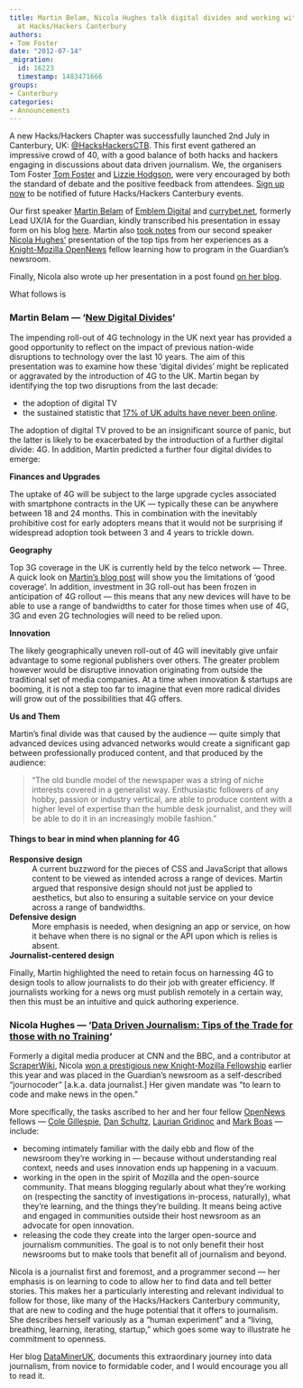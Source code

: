 ```yaml
---
title: Martin Belam, Nicola Hughes talk digital divides and working with developers
  at Hacks/Hackers Canterbury
authors:
- Tom Foster
date: "2012-07-14"
_migration:
  id: 16223
  timestamp: 1483471666
groups:
- Canterbury
categories:
- Announcements
---
```


A new Hacks/Hackers Chapter was successfully launched 2nd July in Canterbury, UK: [@HacksHackersCTB][1]. This first event gathered an impressive crowd of 40, with a good balance of both hacks and hackers engaging in discussions about data driven journalism. We, the organisers Tom Foster [Tom Foster][2] and [Lizzie Hodgson][3], were very encouraged by both the standard of debate and the positive feedback from attendees. [Sign up now][4] to be notified of future Hacks/Hackers Canterbury events.

Our first speaker [Martin Belam][5] of [Emblem Digital][6] and [currybet.net][7], formerly Lead UX/IA for the Guardian, kindly transcribed his presentation in essay form on his blog [here][8]. Martin also [took notes][9] from our second speaker [Nicola Hughes&#8217;][10] presentation of the top tips from her experiences as a [Knight-Mozilla OpenNews][11] fellow learning how to program in the Guardian&#8217;s newsroom.

Finally, Nicola also wrote up her presentation in a post found [on her blog][8].

What follows is <!--more a synopsis of the event:-->

### Martin Belam &mdash; &#8216;[New Digital Divides][8]&#8216;

The impending roll-out of 4G technology in the UK next year has provided a good opportunity to reflect on the impact of previous nation-wide disruptions to technology over the last 10 years. The aim of this presentation was to examine how these &#8216;digital divides&#8217; might be replicated or aggravated by the introduction of 4G to the UK. Martin began by identifying the top two disruptions from the last decade:

  * the adoption of digital TV
  * the sustained statistic that [17% of UK adults have never been online][12].

The adoption of digital TV proved to be an insignificant source of panic, but the latter is likely to be exacerbated by the introduction of a further digital divide: 4G. In addition, Martin predicted a further four digital divides to emerge:

**Finances and Upgrades**

The uptake of 4G will be subject to the large upgrade cycles associated with smartphone contracts in the UK &mdash; typically these can be anywhere between 18 and 24 months. This in combination with the inevitably prohibitive cost for early adopters means that it would not be surprising if widespread adoption took between 3 and 4 years to trickle down.

**Geography**

Top 3G coverage in the UK is currently held by the telco network &mdash; Three. A quick look on [Martin&#8217;s blog post][8] will show you the limitations of &#8216;good coverage&#8217;. In addition, investment in 3G roll-out has been frozen in anticipation of 4G rollout &mdash; this means that any new devices will have to be able to use a range of bandwidths to cater for those times when use of 4G, 3G and even 2G technologies will need to be relied upon.

**Innovation**

The likely geographically uneven roll-out of 4G will inevitably give unfair advantage to some regional publishers over others. The greater problem however would be disruptive innovation originating from outside the traditional set of media companies. At a time when innovation & startups are booming, it is not a step too far to imagine that even more radical divides will grow out of the possibilities that 4G offers.

**Us and Them**

Martin&#8217;s final divide was that caused by the audience &mdash; quite simply that advanced devices using advanced networks would create a significant gap between professionally produced content, and that produced by the audience:

> &#8220;The old bundle model of the newspaper was a string of niche interests covered in a generalist way. Enthusiastic followers of any hobby, passion or industry vertical, are able to produce content with a higher level of expertise than the humble desk journalist, and they will be able to do it in an increasingly mobile fashion.&#8221;

#### Things to bear in mind when planning for 4G

<dl>
  <dt>
    <b>Responsive design</b>
  </dt>

  <dd>
    A current buzzword for the pieces of CSS and JavaScript that allows content to be viewed as intended across a range of devices. Martin argued that responsive design should not just be applied to aesthetics, but also to ensuring a suitable service on your device across a range of bandwidths.
  </dd>

  <dt>
    <b>Defensive design</b>
  </dt>

  <dd>
    More emphasis is needed, when designing an app or service, on how it behave when there is no signal or the API upon which is relies is absent.
  </dd>

  <dt>
    <b>Journalist-centered design</b>
  </dt>
</dl>

Finally, Martin highlighted the need to retain focus on harnessing 4G to design tools to allow journalists to do their job with greater efficiency. If journalists working for a news org must publish remotely in a certain way, then this must be an intuitive and quick authoring experience.

### Nicola Hughes &mdash; &#8216;[Data Driven Journalism: Tips of the Trade for those with no Training][13]&#8216;

Formerly a digital media producer at CNN and the BBC, and a contributor at [ScraperWiki][14], Nicola [won a prestigious new Knight-Mozilla Fellowship][15] earlier this year and was placed in the Guardian&#8217;s newsroom as a self-described &#8220;journocoder&#8221; [a.k.a. data journalist.] Her given mandate was &#8220;to learn to code and make news in the open.&#8221;

More specifically, the tasks ascribed to her and her four fellow [OpenNews][11] fellows &mdash; [Cole Gillespie][16], [Dan Schultz][17], [Laurian Gridinoc][18] and [Mark Boas][19] &mdash; include:

  * becoming intimately familiar with the daily ebb and flow of the newsroom they&#8217;re working in &mdash; because without understanding real context, needs and uses innovation ends up happening in a vacuum.
  * working in the open in the spirit of Mozilla and the open-source community. That means blogging regularly about what they’re working on (respecting the sanctity of investigations in-process, naturally), what they&#8217;re learning, and the things they’re building. It means being active and engaged in communities outside their host newsroom as an advocate for open innovation.
  * releasing the code they create into the larger open-source and journalism communities. The goal is to not only benefit their host newsrooms but to make tools that benefit all of journalism and beyond.

Nicola is a journalist first and foremost, and a programmer second &mdash; her emphasis is on learning to code to allow her to find data and tell better stories. This makes her a particularly interesting and relevant individual to follow for those, like many of the Hacks/Hackers Canterbury community, that are new to coding and the huge potential that it offers to journalism. She describes herself variously as a &#8220;human experiment&#8221; and a &#8220;living, breathing, learning, iterating, startup,&#8221; which goes some way to illustrate he commitment to openness.

Her blog [DataMinerUK][20], documents this extraordinary journey into data journalism, from novice to formidable coder, and I would encourage you all to read it.

 [1]: http://www.twitter.com/hackshackersctb
 [2]: http://www.twitter.com/fosterlex
 [3]: http://www.twitter.com/lizziehodgson
 [4]: http://www.meetup.com/hacks-hackers-canterbury
 [5]: http://www.twitter.com/currybet
 [6]: http://emblem-digital.com/
 [7]: http://www.currybet.net
 [8]: http://www.currybet.net/cbet_blog/2012/07/new-digital-divides.php
 [9]: http://www.currybet.net/cbet_blog/2012/07/hacks-hackers-canterbury.php
 [10]: http://www.twitter.com/datamineruk
 [11]: http://www.mozillaopennews.org/
 [12]: http://www.guardian.co.uk/technology/2011/nov/17/sharp-rise-britons-online
 [13]: http://datamineruk.com/2012/07/06/existing-between-developer-and-journalist/
 [14]: https://scraperwiki.com/
 [15]: http://sinker.tumblr.com/post/12326527709/knight-mozilla-fellows
 [16]: https://twitter.com/theCole
 [17]: http://slifty.com/
 [18]: http://gridinoc.name/
 [19]: http://happyworm.com/blog/
 [20]: http://www.datamineruk.com/